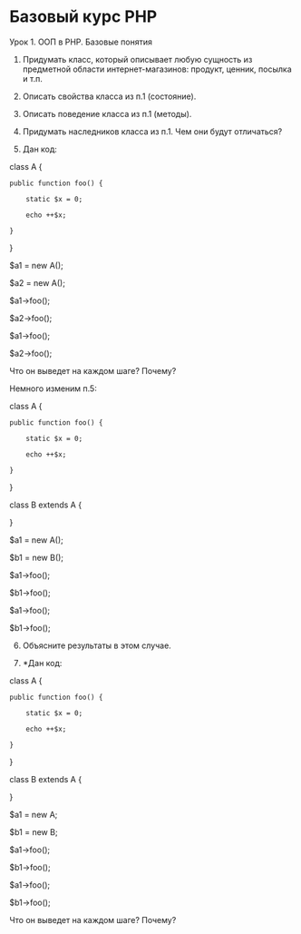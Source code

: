 ﻿# Базовый курс PHP
Урок 1. ООП в PHP. Базовые понятия

1. Придумать класс, который описывает любую сущность из предметной области интернет-магазинов: продукт, ценник, посылка и т.п.

2. Описать свойства класса из п.1 (состояние).

3. Описать поведение класса из п.1 (методы).

4. Придумать наследников класса из п.1. Чем они будут отличаться?

5. Дан код:

class A {

    public function foo() {

        static $x = 0;

        echo ++$x;

    }

}

$a1 = new A();

$a2 = new A();

$a1->foo();

$a2->foo();

$a1->foo();

$a2->foo();

Что он выведет на каждом шаге? Почему?

Немного изменим п.5:

class A {

    public function foo() {

        static $x = 0;

        echo ++$x;

    }

}

class B extends A {

}

$a1 = new A();

$b1 = new B();

$a1->foo(); 

$b1->foo(); 

$a1->foo(); 

$b1->foo();

6. Объясните результаты в этом случае.

7. *Дан код:

class A {

    public function foo() {

        static $x = 0;

        echo ++$x;

    }

}

class B extends A {

}

$a1 = new A;

$b1 = new B;

$a1->foo(); 

$b1->foo(); 

$a1->foo(); 

$b1->foo(); 

Что он выведет на каждом шаге? Почему?